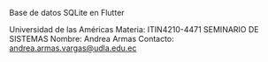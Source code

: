 
Base de datos SQLite en Flutter

Universidad de las Américas
Materia: ITIN4210-4471 SEMINARIO DE SISTEMAS
Nombre: Andrea Armas
Contacto: andrea.armas.vargas@udla.edu.ec
